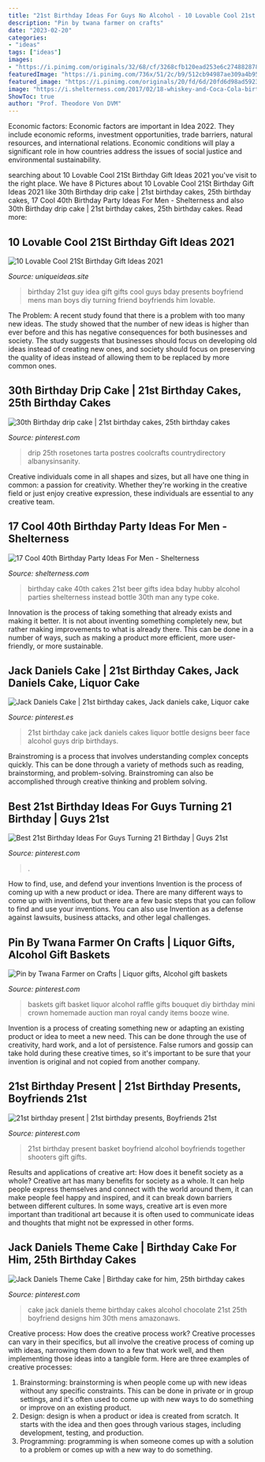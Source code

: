 ```yaml
---
title: "21st Birthday Ideas For Guys No Alcohol - 10 Lovable Cool 21st Birthday Gift Ideas 2021"
description: "Pin by twana farmer on crafts"
date: "2023-02-20"
categories:
- "ideas"
tags: ["ideas"]
images:
- "https://i.pinimg.com/originals/32/68/cf/3268cfb120ead253e6c2748828787f36.jpg"
featuredImage: "https://i.pinimg.com/736x/51/2c/b9/512cb94987ae309a4b95f8999e9f9bf7.jpg"
featured_image: "https://i.pinimg.com/originals/20/fd/6d/20fd6d98ad5923cfe5b989335d384c39.png"
image: "https://i.shelterness.com/2017/02/18-whiskey-and-Coca-Cola-birthday-cake-instead-of-a-traditional-one.jpg"
ShowToc: true
author: "Prof. Theodore Von DVM"
---
```



Economic factors:
Economic factors are important in Idea 2022. They include economic reforms, investment opportunities, trade barriers, natural resources, and international relations. Economic conditions will play a significant role in how countries address the issues of social justice and environmental sustainability.

	

		
searching about 10 Lovable Cool 21St Birthday Gift Ideas 2021 you've visit to the right place. We have 8 Pictures about 10 Lovable Cool 21St Birthday Gift Ideas 2021 like 30th Birthday drip cake | 21st birthday cakes, 25th birthday cakes, 17 Cool 40th Birthday Party Ideas For Men - Shelterness and also 30th Birthday drip cake | 21st birthday cakes, 25th birthday cakes. Read more:
		
    
## 10 Lovable Cool 21St Birthday Gift Ideas 2021

<img loading=lazy src="https://www.uniqueideas.site/wp-content/uploads/21st-birthday-idea-for-a-guy-boys-pinterest-21st-birthday.jpg" onerror="this.onerror=null;this.src='https://tse3.mm.bing.net/th?id=OIP.t6HCEs2FL2NJl9jepc7zmAHaJ4&amp;pid=15.1';" alt="10 Lovable Cool 21St Birthday Gift Ideas 2021">

_Source: uniqueideas.site_

>birthday 21st guy idea gift gifts cool guys bday presents boyfriend mens man boys diy turning friend boyfriends him lovable. 

	

The Problem:
A recent study found that there is a problem with too many new ideas. The study showed that the number of new ideas is higher than ever before and this has negative consequences for both businesses and society. The study suggests that businesses should focus on developing old ideas instead of creating new ones, and society should focus on preserving the quality of ideas instead of allowing them to be replaced by more common ones.

    
## 30th Birthday Drip Cake | 21st Birthday Cakes, 25th Birthday Cakes

<img loading=lazy src="https://i.pinimg.com/originals/df/4f/d9/df4fd9d3abf4f4004df4ef1567aef96d.jpg" onerror="this.onerror=null;this.src='https://tse1.mm.bing.net/th?id=OIP.XpS8H52moynm2p3ggASx9wHaJ6&amp;pid=15.1';" alt="30th Birthday drip cake | 21st birthday cakes, 25th birthday cakes">

_Source: pinterest.com_

>drip 25th rosetones tarta postres coolcrafts countrydirectory albanysinsanity. 

	

Creative individuals come in all shapes and sizes, but all have one thing in common: a passion for creativity. Whether they're working in the creative field or just enjoy creative expression, these individuals are essential to any creative team.

    
## 17 Cool 40th Birthday Party Ideas For Men - Shelterness

<img loading=lazy src="https://i.shelterness.com/2017/02/18-whiskey-and-Coca-Cola-birthday-cake-instead-of-a-traditional-one.jpg" onerror="this.onerror=null;this.src='https://tse4.mm.bing.net/th?id=OIP.jZD0jusz5GGGpE61CO-_vQHaJ4&amp;pid=15.1';" alt="17 Cool 40th Birthday Party Ideas For Men - Shelterness">

_Source: shelterness.com_

>birthday cake 40th cakes 21st beer gifts idea bday hubby alcohol parties shelterness instead bottle 30th man any type coke. 

	

Innovation is the process of taking something that already exists and making it better. It is not about inventing something completely new, but rather making improvements to what is already there. This can be done in a number of ways, such as making a product more efficient, more user-friendly, or more sustainable.

    
## Jack Daniels Cake | 21st Birthday Cakes, Jack Daniels Cake, Liquor Cake

<img loading=lazy src="https://i.pinimg.com/originals/1f/f3/4a/1ff34a8ed90929f2ddfaeb9f738e36c9.jpg" onerror="this.onerror=null;this.src='https://tse3.mm.bing.net/th?id=OIP.D-_G4PqMs9dxGk6st1SYnQHaLH&amp;pid=15.1';" alt="Jack Daniels Cake | 21st birthday cakes, Jack daniels cake, Liquor cake">

_Source: pinterest.es_

>21st birthday cake jack daniels cakes liquor bottle designs beer face alcohol guys drip birthdays. 

	

Brainstroming is a process that involves understanding complex concepts quickly. This can be done through a variety of methods such as reading, brainstorming, and problem-solving. Brainstroming can also be accomplished through creative thinking and problem solving.

    
## Best 21st Birthday Ideas For Guys Turning 21 Birthday | Guys 21st

<img loading=lazy src="https://i.pinimg.com/736x/51/2c/b9/512cb94987ae309a4b95f8999e9f9bf7.jpg" onerror="this.onerror=null;this.src='https://tse2.mm.bing.net/th?id=OIP.xbvJbHQIoOI_jKfwinasOQHaK-&amp;pid=15.1';" alt="Best 21st Birthday Ideas For Guys Turning 21 Birthday | Guys 21st">

_Source: pinterest.com_

>. 

	

How to find, use, and defend your inventions
Invention is the process of coming up with a new product or idea. There are many different ways to come up with inventions, but there are a few basic steps that you can follow to find and use your inventions. You can also use Invention as a defense against lawsuits, business attacks, and other legal challenges.

    
## Pin By Twana Farmer On Crafts | Liquor Gifts, Alcohol Gift Baskets

<img loading=lazy src="https://i.pinimg.com/originals/32/68/cf/3268cfb120ead253e6c2748828787f36.jpg" onerror="this.onerror=null;this.src='https://tse1.mm.bing.net/th?id=OIP.Rvd4wU15FpTRjhSpEsombwHaJ3&amp;pid=15.1';" alt="Pin by Twana Farmer on Crafts | Liquor gifts, Alcohol gift baskets">

_Source: pinterest.com_

>baskets gift basket liquor alcohol raffle gifts bouquet diy birthday mini crown homemade auction man royal candy items booze wine. 

	

Invention is a process of creating something new or adapting an existing product or idea to meet a new need. This can be done through the use of creativity, hard work, and a lot of persistence. False rumors and gossip can take hold during these creative times, so it's important to be sure that your invention is original and not copied from another company.

    
## 21st Birthday Present | 21st Birthday Presents, Boyfriends 21st

<img loading=lazy src="https://i.pinimg.com/originals/ad/e8/6c/ade86c1d5e1af188e145996e457b007a.jpg" onerror="this.onerror=null;this.src='https://tse3.mm.bing.net/th?id=OIP._A0THHuiD8aJ-_BwIDMg-wHaJ4&amp;pid=15.1';" alt="21st birthday present | 21st birthday presents, Boyfriends 21st">

_Source: pinterest.com_

>21st birthday present basket boyfriend alcohol boyfriends together shooters gift gifts. 

	

Results and applications of creative art: How does it benefit society as a whole?
Creative art has many benefits for society as a whole. It can help people express themselves and connect with the world around them, it can make people feel happy and inspired, and it can break down barriers between different cultures. In some ways, creative art is even more important than traditional art because it is often used to communicate ideas and thoughts that might not be expressed in other forms.

    
## Jack Daniels Theme Cake | Birthday Cake For Him, 25th Birthday Cakes

<img loading=lazy src="https://i.pinimg.com/originals/20/fd/6d/20fd6d98ad5923cfe5b989335d384c39.png" onerror="this.onerror=null;this.src='https://tse1.mm.bing.net/th?id=OIP.q-rM8sReLekyNbvwWjAPlAAAAA&amp;pid=15.1';" alt="Jack Daniels Theme Cake | Birthday cake for him, 25th birthday cakes">

_Source: pinterest.com_

>cake jack daniels theme birthday cakes alcohol chocolate 21st 25th boyfriend designs him 30th mens amazonaws. 

	

Creative process: How does the creative process work?
Creative processes can vary in their specifics, but all involve the creative process of coming up with ideas, narrowing them down to a few that work well, and then implementing those ideas into a tangible form. Here are three examples of creative processes: 
1. Brainstorming: brainstorming is when people come up with new ideas without any specific constraints. This can be done in private or in group settings, and it's often used to come up with new ways to do something or improve on an existing product. 
2. Design: design is when a product or idea is created from scratch. It starts with the idea and then goes through various stages, including development, testing, and production. 
3. Programming: programming is when someone comes up with a solution to a problem or comes up with a new way to do something.

